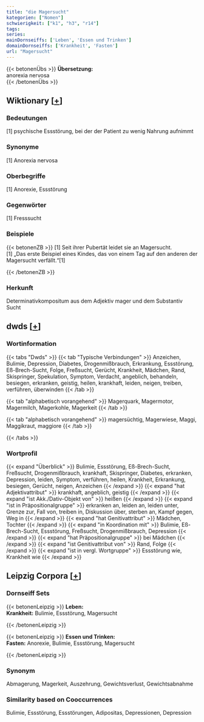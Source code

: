 ```yaml
---
title: "die Magersucht"
kategorien: ["Nomen"]
schwierigkeit: ["k1", "h3", "r14"]
tags:
series:
mainDornseiffs: ['Leben', 'Essen und Trinken']
domainDornseiffs: ['Krankheit', 'Fasten']
url: "Magersucht"
---
```


{{< betonenÜbs >}}
**Übersetzung:**  
anorexia nervosa  
{{< /betonenÜbs >}}

## Wiktionary [[+](https://de.wiktionary.org/wiki/Magersucht)]

### Bedeutungen
[1] psychische Essstörung, bei der der Patient zu wenig Nahrung aufnimmt  

### Synonyme
[1] Anorexia nervosa  

### Oberbegriffe
[1] Anorexie, Essstörung  

### Gegenwörter
[1] Fresssucht  

### Beispiele
{{< betonenZB >}}
[1] Seit ihrer Pubertät leidet sie an Magersucht.  
[1] „Das erste Beispiel eines Kindes, das von einem Tag auf den anderen der Magersucht verfällt.“[1]  

{{< /betonenZB >}}
### Herkunft
Determinativkompositum aus dem Adjektiv mager und dem Substantiv Sucht  



## dwds [[+](https://www.dwds.de/wb/Magersucht)]

### Wortinformation
{{< tabs "Dwds" >}}
{{< tab "Typische Verbindungen" >}}
Anzeichen, Bulimie, Depression, Diabetes, Drogenmißbrauch, Erkrankung, Essstörung, Eß-Brech-Sucht, Folge, Freßsucht, Gerücht, Krankheit, Mädchen, Rand, Skispringer, Spekulation, Symptom, Verdacht, angeblich, behandeln, besiegen, erkranken, geistig, heilen, krankhaft, leiden, neigen, treiben, verführen, überwinden
{{< /tab >}}

{{< tab "alphabetisch vorangehend" >}}
Magerquark, Magermotor, Magermilch, Magerkohle, Magerkeit
{{< /tab >}}

{{< tab "alphabetisch vorangehend" >}}
magersüchtig, Magerwiese, Maggi, Maggikraut, maggiore
{{< /tab >}}

{{< /tabs >}}

### Wortprofil
{{< expand "Überblick" >}} Bulimie, Essstörung, Eß-Brech-Sucht, Freßsucht, Drogenmißbrauch, krankhaft, Skispringer, Diabetes, erkranken, Depression, leiden, Symptom, verführen, heilen, Krankheit, Erkrankung, besiegen, Gerücht, neigen, Anzeichen {{< /expand >}}
{{< expand "hat Adjektivattribut" >}} krankhaft, angeblich, geistig {{< /expand >}}
{{< expand "ist Akk./Dativ-Objekt von" >}} heißen {{< /expand >}}
{{< expand "ist in Präpositionalgruppe" >}} erkranken an, leiden an, leiden unter, Grenze zur, Fall von, treiben in, Diskussion über, sterben an, Kampf gegen, Weg in {{< /expand >}}
{{< expand "hat Genitivattribut" >}} Mädchen, Tochter {{< /expand >}}
{{< expand "in Koordination mit" >}} Bulimie, Eß-Brech-Sucht, Essstörung, Freßsucht, Drogenmißbrauch, Depression {{< /expand >}}
{{< expand "hat Präpositionalgruppe" >}} bei Mädchen {{< /expand >}}
{{< expand "ist Genitivattribut von" >}} Rand, Folge {{< /expand >}}
{{< expand "ist in vergl. Wortgruppe" >}} Essstörung wie, Krankheit wie {{< /expand >}}

## Leipzig Corpora [[+](https://corpora.uni-leipzig.de/en/res?word=Magersucht&corpusId=deu_newscrawl-public_2018)]

### Dornseiff Sets
{{< betonenLeipzig >}}
**Leben:**  
**Krankheit:** Bulimie, Essstörung, Magersucht  

{{< /betonenLeipzig >}}


{{< betonenLeipzig >}}
**Essen und Trinken:**  
**Fasten:** Anorexie, Bulimie, Essstörung, Magersucht  

{{< /betonenLeipzig >}}

### Synonym
Abmagerung, Magerkeit, Auszehrung, Gewichtsverlust, Gewichtsabnahme


### Similarity based on Cooccurrences
Bulimie, Essstörung, Essstörungen, Adipositas, Depressionen, Depression

